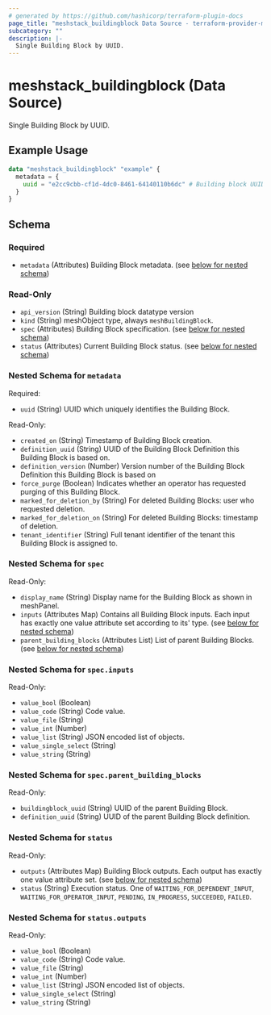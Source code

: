 ```yaml
---
# generated by https://github.com/hashicorp/terraform-plugin-docs
page_title: "meshstack_buildingblock Data Source - terraform-provider-meshstack"
subcategory: ""
description: |-
  Single Building Block by UUID.
---
```


# meshstack_buildingblock (Data Source)

Single Building Block by UUID.

## Example Usage

```terraform
data "meshstack_buildingblock" "example" {
  metadata = {
    uuid = "e2cc9cbb-cf1d-4dc0-8461-64140110b6dc" # Building block UUID
  }
}
```

<!-- schema generated by tfplugindocs -->
## Schema

### Required

- `metadata` (Attributes) Building Block metadata. (see [below for nested schema](#nestedatt--metadata))

### Read-Only

- `api_version` (String) Building block datatype version
- `kind` (String) meshObject type, always `meshBuildingBlock`.
- `spec` (Attributes) Building Block specification. (see [below for nested schema](#nestedatt--spec))
- `status` (Attributes) Current Building Block status. (see [below for nested schema](#nestedatt--status))

<a id="nestedatt--metadata"></a>
### Nested Schema for `metadata`

Required:

- `uuid` (String) UUID which uniquely identifies the Building Block.

Read-Only:

- `created_on` (String) Timestamp of Building Block creation.
- `definition_uuid` (String) UUID of the Building Block Definition this Building Block is based on.
- `definition_version` (Number) Version number of the Building Block Definition this Building Block is based on
- `force_purge` (Boolean) Indicates whether an operator has requested purging of this Building Block.
- `marked_for_deletion_by` (String) For deleted Building Blocks: user who requested deletion.
- `marked_for_deletion_on` (String) For deleted Building Blocks: timestamp of deletion.
- `tenant_identifier` (String) Full tenant identifier of the tenant this Building Block is assigned to.


<a id="nestedatt--spec"></a>
### Nested Schema for `spec`

Read-Only:

- `display_name` (String) Display name for the Building Block as shown in meshPanel.
- `inputs` (Attributes Map) Contains all Building Block inputs. Each input has exactly one value attribute set according to its' type. (see [below for nested schema](#nestedatt--spec--inputs))
- `parent_building_blocks` (Attributes List) List of parent Building Blocks. (see [below for nested schema](#nestedatt--spec--parent_building_blocks))

<a id="nestedatt--spec--inputs"></a>
### Nested Schema for `spec.inputs`

Read-Only:

- `value_bool` (Boolean)
- `value_code` (String) Code value.
- `value_file` (String)
- `value_int` (Number)
- `value_list` (String) JSON encoded list of objects.
- `value_single_select` (String)
- `value_string` (String)


<a id="nestedatt--spec--parent_building_blocks"></a>
### Nested Schema for `spec.parent_building_blocks`

Read-Only:

- `buildingblock_uuid` (String) UUID of the parent Building Block.
- `definition_uuid` (String) UUID of the parent Building Block definition.



<a id="nestedatt--status"></a>
### Nested Schema for `status`

Read-Only:

- `outputs` (Attributes Map) Building Block outputs. Each output has exactly one value attribute set. (see [below for nested schema](#nestedatt--status--outputs))
- `status` (String) Execution status. One of `WAITING_FOR_DEPENDENT_INPUT`, `WAITING_FOR_OPERATOR_INPUT`, `PENDING`, `IN_PROGRESS`, `SUCCEEDED`, `FAILED`.

<a id="nestedatt--status--outputs"></a>
### Nested Schema for `status.outputs`

Read-Only:

- `value_bool` (Boolean)
- `value_code` (String) Code value.
- `value_file` (String)
- `value_int` (Number)
- `value_list` (String) JSON encoded list of objects.
- `value_single_select` (String)
- `value_string` (String)
